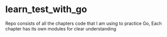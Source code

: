 # learn_test_with_go

Repo consists of all the chapters code that I am using to practice Go, 
Each chapter has its own modules for clear understanding 
